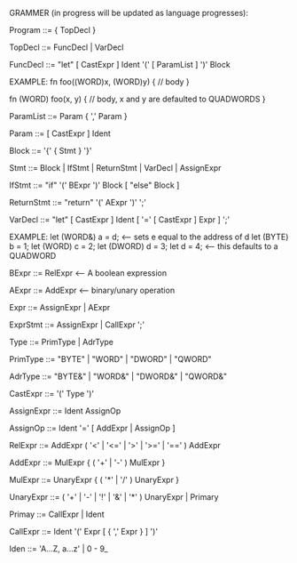GRAMMER (in progress will be updated as language progresses):

Program         ::= { TopDecl }

TopDecl         ::= FuncDecl | VarDecl

FuncDecl        ::= "let" [ CastExpr ] Ident '(' [ ParamList ] ')' Block

EXAMPLE:
fn foo((WORD)x, (WORD)y) {
    // body
}

fn (WORD) foo(x, y) {
    // body, x and y are defaulted to QUADWORDS
}

ParamList       ::= Param { ',' Param }

Param           ::= [ CastExpr ] Ident

Block           ::= '{' { Stmt } '}'

Stmt            ::= Block | IfStmt | ReturnStmt | VarDecl | AssignExpr 

IfStmt          ::= "if" '(' BExpr ')' Block [ "else" Block ]

ReturnStmt      ::= "return" '(' AExpr ')' ';'

VarDecl         ::= "let" [ CastExpr ] Ident [ '=' [ CastExpr ] Expr ] ';'

EXAMPLE:
let (WORD&) a = d; <-- sets e equal to the address of d
let (BYTE) b = 1;
let (WORD) c = 2;
let (DWORD) d = 3;
let d = 4; <-- this defaults to a QUADWORD

BExpr           ::= RelExpr <-- A boolean expression

AExpr           ::= AddExpr <-- binary/unary operation

Expr            ::= AssignExpr | AExpr

ExprStmt        ::= AssignExpr | CallExpr ';'

Type            ::= PrimType | AdrType 

PrimType        ::= "BYTE" | "WORD" | "DWORD" | "QWORD"

AdrType         ::= "BYTE&" | "WORD&" | "DWORD&" | "QWORD&"

CastExpr        ::= '(' Type ')'

AssignExpr      ::= Ident AssignOp

AssignOp        ::= Ident '=' [ AddExpr | AssignOp ]

RelExpr         ::= AddExpr ( '<' | '<=' | '>' | '>=' | '==' ) AddExpr 

AddExpr         ::= MulExpr { ( '+' | '-' ) MulExpr }

MulExpr         ::= UnaryExpr { ( '*' | '/' ) UnaryExpr }

UnaryExpr       ::= ( '+' | '-' | '!' | '&' | '*' ) UnaryExpr | Primary

Primay          ::= CallExpr | Ident

CallExpr        ::= Ident '(' Expr [ { ',' Expr } ] ')'

Iden            ::= 'A...Z, a...z' | 0 - 9_
